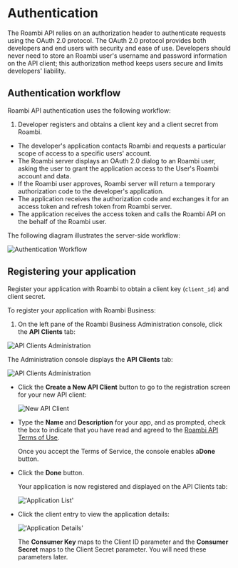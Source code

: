 # Authentication

The Roambi API relies on an authorization header to authenticate requests using
the OAuth 2.0 protocol. The OAuth 2.0 protocol provides both developers and end
users with security and ease of use. Developers should never need to store an
Roambi user's username and password information on the API client; this authorization
method keeps users secure and limits developers' liability.

## Authentication workflow

Roambi API authentication uses the following workflow:

1. Developer registers and obtains a client key and a client secret from Roambi.
* The developer's application contacts Roambi and requests a particular scope of access to a specific users' account.
* The Roambi server displays an OAuth 2.0 dialog to an Roambi user, asking the user to grant the application access to the User's Roambi account and data.
* If the Roambi user approves, Roambi server will return a temporary authorization code to the developer's application.
* The application receives the authorization code and exchanges it for an access token and refresh token from Roambi server.
* The application receives the access token and calls the Roambi API on the behalf of the Roambi user.

The following diagram illustrates the server-side workflow:

![Authentication Workflow](/attachments/token/kwghsqvygsfh7bi/?name=server_side_flow_450x420.png "Authentication Workflow")


## Registering your application

Register your application with Roambi to obtain a client key (`client_id`) and
client secret.

To register your application with Roambi Business:

1. On the left pane of the Roambi Business Administration console, click the
**API Clients** tab:

  ![API Clients Administration](http://help.roambi.com/roambi-business/en/Subsystems/index/content/resources/images/apiclients_450x284.png)

  The Administration console displays the **API Clients**  tab:

  ![API Clients Administration](http://help.roambi.com/roambi-business/en/Subsystems/index/content/resources/images/apiclients1_450x182.png)

* Click the **Create a New API Client** button to go to the
registration screen for your new API client:

  ![New API Client](http://help.roambi.com/roambi-business/en/Subsystems/index/content/resources/images/api_createnewclient1_450x402.png)

* Type the **Name** and **Description** for your app, and as prompted, check the
box to indicate that you have read and agreed to the [Roambi API Terms of Use](http://help.roambi.com/roambi-business/en/Subsystems/index/content/api/org-apitermsandconditions.html).

  Once you accept the Terms of Service, the console enables a**Done** button.

* Click the **Done** button.

  Your application is now registered and displayed on the API Clients tab:

  !['Application List'](http://help.roambi.com/roambi-business/en/Subsystems/index/content/resources/images/apiclient3_450x322.png)

* Click the client entry to view the application details:

  !['Application Details'](http://help.roambi.com/roambi-business/en/Subsystems/index/content/resources/images/api_clientdetails_450x254.png)

  The **Consumer Key**  maps to the Client ID parameter and the **Consumer Secret**  maps to the Client Secret parameter. You will need these parameters later.
